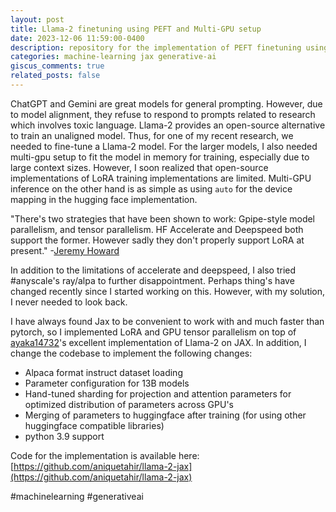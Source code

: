 ```yaml
---
layout: post
title: Llama-2 finetuning using PEFT and Multi-GPU setup
date: 2023-12-06 11:59:00-0400
description: repository for the implementation of PEFT finetuning using jax
categories: machine-learning jax generative-ai
giscus_comments: true
related_posts: false
---
```


ChatGPT and Gemini are great models for general prompting. However, due to model alignment, they refuse to respond to prompts related to research which involves toxic language. Llama-2 provides an open-source alternative to train an unaligned model. Thus, for one of my recent research, we needed to fine-tune a Llama-2 model. For the larger models, I also needed multi-gpu setup to fit the model in memory for training, especially due to large context sizes. However, I soon realized that open-source implementations of LoRA training implementations are limited. Multi-GPU inference on the other hand is as simple as using `auto` for the device mapping in the hugging face implementation.

"There's two strategies that have been shown to work: Gpipe-style model parallelism, and tensor parallelism. HF Accelerate and Deepspeed both support the former. However sadly they don't properly support LoRA at present." -[Jeremy Howard](https://www.reddit.com/r/LocalLLaMA/comments/166h6bx/model_parallelism_with_lora/jyk5q6j/)

In addition to the limitations of accelerate and deepspeed, I also tried #anyscale's ray/alpa to further disappointment. Perhaps thing's have changed recently since I started working on this. However, with my solution, I never needed to look back.

I have always found Jax to be convenient to work with and much faster than pytorch, so I implemented LoRA and GPU tensor parallelism on top of [ayaka14732](https://github.com/ayaka14732/llama-2-jax)'s excellent implementation of Llama-2 on JAX. In addition, I change the codebase to implement the following changes:
- Alpaca format instruct dataset loading
- Parameter configuration for 13B models
- Hand-tuned sharding for projection and attention parameters for optimized distribution of parameters across GPU's
- Merging of parameters to huggingface after training (for using other huggingface compatible libraries)
- python 3.9 support

Code for the implementation is available here:
[https://github.com/aniquetahir/llama-2-jax](https://github.com/aniquetahir/llama-2-jax)

#machinelearning #generativeai
